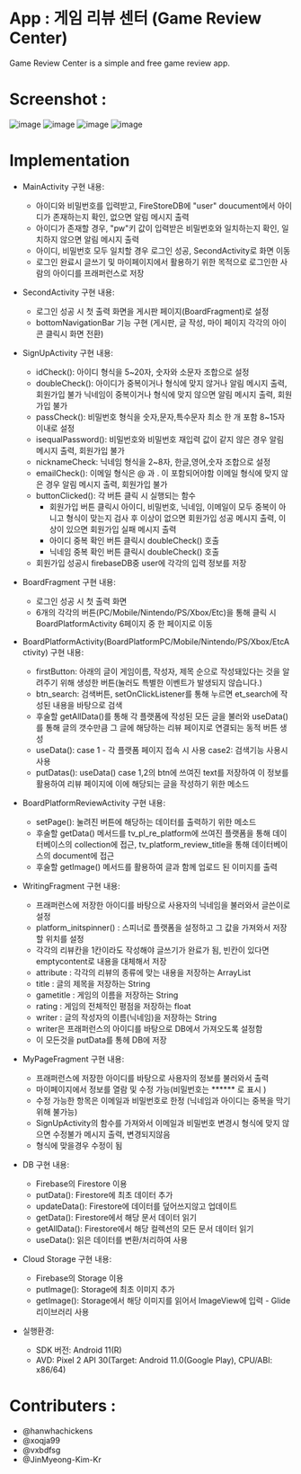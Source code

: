 # App : 게임 리뷰 센터 (Game Review Center)
Game Review Center is a simple and free game review app.

# Screenshot :

![image](https://user-images.githubusercontent.com/84405002/167259048-696e7be6-e9a6-4373-9ff7-70afedf34af1.png)
![image](https://user-images.githubusercontent.com/84405002/167259104-72a7dd07-dcf8-4510-af1e-0b0e20323996.png)
![image](https://user-images.githubusercontent.com/84405002/167259111-bb2a8d58-ca4a-42d6-aaed-a88715177fc2.png)
![image](https://user-images.githubusercontent.com/84405002/167259116-a0f94ea2-79e9-41c6-82cb-bad9273e5d1b.png)

# Implementation
- MainActivity 구현 내용:
	- 아이디와 비밀번호를 입력받고, FireStoreDB에 "user" doucument에서 아이디가 존재하는지 확인, 없으면 알림 메시지 출력
	- 아이디가 존재할 경우, "pw"키 값이 입력받은 비밀번호와 일치하는지 확인, 일치하지 않으면 알림 메시지 출력
	- 아이디, 비밀번호 모두 일치할 경우 로그인 성공, SecondActivity로 화면 이동
	- 로그인 완료시 글쓰기 및 마이페이지에서 활용하기 위한 목적으로 로그인한 사람의 아이디를 프래퍼런스로 저장 
	 	   
	
- SecondActivity 구현 내용:
	- 로그인 성공 시 첫 출력 화면을 게시판 페이지(BoardFragment)로 설정 
	- bottomNavigationBar 기능 구현 (게시판, 글 작성, 마이 페이지 각각의 아이콘 클릭시 화면 전환)
	
- SignUpActivity 구현 내용:
	- idCheck(): 아이디 형식을 5~20자, 숫자와 소문자 조합으로 설정
	- doubleCheck(): 아이디가 중복이거나 형식에 맞지 않거나 알림 메시지 출력, 회원가입 불가
	 		 닉네임이 중복이거나 형식에 맞지 않으면 알림 메시지 출력, 회원가입 불가	
	- passCheck(): 비밀번호 형식을 숫자,문자,특수문자 최소 한 개 포함 8~15자 이내로 설정
	- isequalPassword(): 비밀번호와 비밀번호 재입력 값이 같지 않은 경우 알림 메시지 출력, 회원가입 불가
	- nicknameCheck: 닉네임 형식을 2~8자, 한글,영어,숫자 조합으로 설정
	- emailCheck(): 이메일 형식은  @ 과 . 이 포함되어야함
			이메일 형식에 맞지 않은 경우 알림 메시지 출력, 회원가입 불가
	- buttonClicked(): 각 버튼 클릭 시 실행되는 함수
		- 회원가입 버튼 클릭시 아이디, 비밀번호, 닉네임, 이메일이 모두 중복이 아니고 형식이 맞는지 검사 후
		  이상이 없으면 회원가입 성공 메시지 출력, 이상이 있으면 회원가입 실패 메시지 출력
		- 아이디 중복 확인 버튼 클릭시 doubleCheck() 호출
		- 닉네임 중복 확인 버튼 클릭시 doubleCheck() 호출
	- 회원가입 성공시 firebaseDB중 user에 각각의 입력 정보를 저장
	
- BoardFragment 구현 내용:
	- 로그인 성공 시 첫 출력 화면
	- 6개의 각각의 버튼(PC/Mobile/Nintendo/PS/Xbox/Etc)을 통해 클릭 시 BoardPlatformActivity 6페이지 중 한 페이지로 이동
	
- BoardPlatformActivity(BoardPlatformPC/Mobile/Nintendo/PS/Xbox/EtcActivity) 구현 내용:
	- firstButton: 아래의 글이 게임이름, 작성자, 제목 순으로 작성돼있다는 것을 알려주기 위해 생성한 버튼(눌러도 특별한 이벤트가 발생되지 않습니다.)
	- btn_search: 검색버튼, setOnClickListener를 통해 누르면 et_search에 작성된 내용을 바탕으로 검색
	- 후술할 getAllData()를 통해 각 플랫폼에 작성된 모든 글을 불러와 useData()를 통해 글의 갯수만큼 그 글에 해당하는 리뷰 페이지로 연결되는 동적 버튼 생성
	- useData(): case 1 - 각 플랫폼 페이지 접속 시 사용 case2: 검색기능 사용시 사용
	- putDatas(): useData() case 1,2의 btn에 쓰여진 text를 저장하여 이 정보를 활용하여 리뷰 페이지에 이에 해당되는 글을 작성하기 위한 메소드

- BoardPlatformReviewActivity 구현 내용:
	- setPage(): 눌려진 버튼에 해당하는 데이터를 출력하기 위한 메소드
	- 후술할 getData() 메서드를 tv_pl_re_platform에 쓰여진 플랫폼을 통해 데이터베이스의 collection에 접근, tv_platform_review_title을 통해 데이터베이스의 document에 접근
	- 후술할 getImage() 메서드를 활용하여 글과 함께 업로드 된 이미지를 출력
	
- WritingFragment 구현 내용:
	- 프래퍼런스에 저장한 아이디를 바탕으로 사용자의 닉네임을 불러와서 글쓴이로 설정
	- platform_initspinner() : 스피너로 플랫폼을 설정하고 그 값을 가져와서 저장할 위치를 설정
	- 각각의 리뷰칸을 1칸이라도 작성해야 글쓰기가 완료가 됨, 빈칸이 있다면 emptycontent로 내용을 대체해서 저장
	- attribute : 각각의 리뷰의 종류에 맞는 내용을 저장하는 ArrayList
	- title : 글의 제목을 저장하는 String
	- gametitle : 게임의 이름을 저장하는 String
	- rating : 게임의 전체적인 평점을 저장하는 float
	- writer : 글의 작성자의 이름(닉네임)을 저장하는 String
	- writer은 프래퍼런스의 아이디를 바탕으로 DB에서 가져오도록 설정함
	- 이 모든것을 putData를 통헤 DB에 저장
	
- MyPageFragment 구현 내용:
	- 프래퍼런스에 저장한 아이디를 바탕으로 사용자의 정보를 불러와서 출력
	- 마이페이지에서 정보를 열람 및 수정 가능(비밀번호는 ****** 로 표시 )
	- 수정 가능한 항목은 이메일과 비밀번호로 한정 (닉네임과 아이디는 중복을 막기위해 불가능)
	- SignUpActivity의 함수를 가져와서 이메일과 비밀번호 변경시 형식에 맞지 않으면 수정불가 메시지 출력, 변경되지않음
	- 형식에 맞을경우 수정이 됨

- DB 구현 내용:
	- Firebase의 Firestore 이용
	- putData(): Firestore에 최초 데이터 추가
	- updateData(): Firestore에 데이터를 덮어쓰지않고 업데이트
	- getData(): Firestore에서 해당 문서 데이터 읽기
	- getAllData(): Firestore에서 해당 컬렉션의 모든 문서 데이터 읽기
	- useData(): 읽은 데이터를 변환/처리하여 사용
	
- Cloud Storage 구현 내용:
	- Firebase의 Storage 이용
	- putImage(): Storage에 최초 이미지 추가
	- getImage(): Storage에서 해당 이미지를 읽어서 ImageView에 입력 - Glide 리이브러리 사용
	
- 실행환경:
	- SDK 버전: Android 11(R)
	- AVD: Pixel 2 API 30(Target: Android 11.0(Google Play), CPU/ABI: x86/64)

# Contributers :
- @hanwhachickens
- @xoqja99
- @vxbdfsg
- @JinMyeong-Kim-Kr

